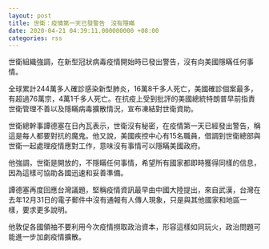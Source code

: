 ```yaml
---
layout: post
title: 世衛：疫情第一天已發警告　沒有隱瞞
date: 2020-04-21 04:39:11.000000000 +08:00
categories: rss
---
```


世衛組織強調，在新型冠狀病毒疫情開始時已發出警告，沒有向美國隱瞞任何事情。

全球累計244萬多人確診感染新型肺炎，16萬8千多人死亡，美國確診個案最多，有超過76萬宗，4萬1千多人死亡。在抗疫上受到批評的美國總統特朗普早前指責世衛管理不善以及隱瞞病毒擴散情況，宣布凍結對世衛資助。

世衛總幹事譚德塞在日內瓦表示，世衛沒有秘密，在疫情第一天已經發出警告，稱這是每人都要對抗的魔鬼。他又說，美國疾控中心有15名職員，借調到世衛總部與世衛一起處理疫情應對工作，意味沒有事情可以隱瞞美國政府。

他強調，世衛是開放的，不隱瞞任何事情，希望所有國家都即時獲得同樣的信息，因為這樣可協助各國迅速和妥善準備。

譚德塞再度回應台灣議題，堅稱疫情資訊最早由中國大陸提出，來自武漢，台灣在去年12月31日的電子郵件中沒有通報有人傳人現象，只是與其他國家和地區一樣，要求更多說明。

他敦促各國領袖不要利用今次疫情撈取政治資本，形容這樣如同玩火，政治問題可能進一步加劇疫情擴散。
